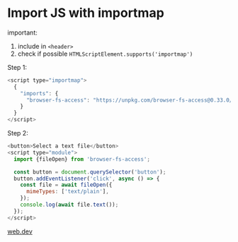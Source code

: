 # Import JS with importmap

important: 
 1. include in `<header>`
 2. check if possible `HTMLScriptElement.supports('importmap')`

Step 1:
```js
<script type="importmap">
  {
    "imports": {
      "browser-fs-access": "https://unpkg.com/browser-fs-access@0.33.0/dist/index.modern.js"
    }
  }
</script>
```

Step 2:

```js
<button>Select a text file</button>
<script type="module">
  import {fileOpen} from 'browser-fs-access';

  const button = document.querySelector('button');
  button.addEventListener('click', async () => {
    const file = await fileOpen({
      mimeTypes: ['text/plain'],
    });
    console.log(await file.text());
  });
</script>
```

[web.dev](https://web.dev/blog/import-maps-in-all-modern-browsers)